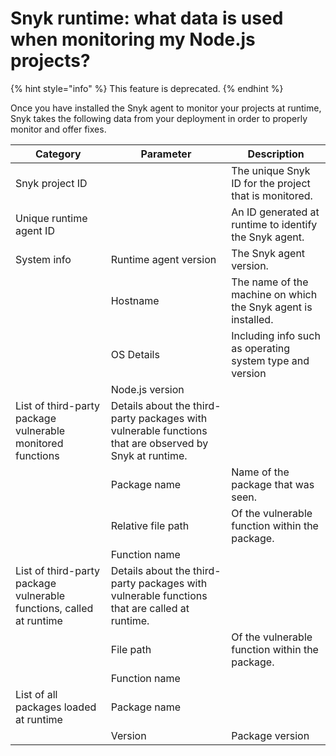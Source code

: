 # Snyk runtime: what data is used when monitoring my Node.js projects?

{% hint style="info" %}
This feature is deprecated.
{% endhint %}

Once you have installed the Snyk agent to monitor your projects at runtime, Snyk takes the following data from your deployment in order to properly monitor and offer fixes.

| Category                                                            | Parameter                                                                                              | Description                                                   |
| ------------------------------------------------------------------- | ------------------------------------------------------------------------------------------------------ | ------------------------------------------------------------- |
| Snyk project ID                                                     |                                                                                                        | The unique Snyk ID for the project that is monitored.         |
| Unique runtime agent ID                                             |                                                                                                        | An ID generated at runtime to identify the Snyk agent.        |
| System info                                                         | Runtime agent version                                                                                  | The Snyk agent version.                                       |
|                                                                     | Hostname                                                                                               | The name of the machine on which the Snyk agent is installed. |
|                                                                     | OS Details                                                                                             | Including info such as operating system type and version      |
|                                                                     | Node.js version                                                                                        |                                                               |
| List of third-party package vulnerable monitored functions          | Details about the third-party packages with vulnerable functions that are observed by Snyk at runtime. |                                                               |
|                                                                     | Package name                                                                                           | Name of the package that was seen.                            |
|                                                                     | Relative file path                                                                                     | Of the vulnerable function within the package.                |
|                                                                     | Function name                                                                                          |                                                               |
| List of third-party package vulnerable functions, called at runtime | Details about the third-party packages with vulnerable functions that are called at runtime.           |                                                               |
|                                                                     | File path                                                                                              | Of the vulnerable function within the package.                |
|                                                                     | Function name                                                                                          |                                                               |
| List of all packages loaded at runtime                              | Package name                                                                                           |                                                               |
|                                                                     | Version                                                                                                | Package version                                               |
